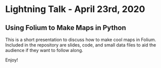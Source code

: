 # Lightning Talk - April 23rd, 2020
## Using Folium to Make Maps in Python

This is a short presentation to discuss how to make cool maps in Folium. Included in the repository are slides, code, and small data files to aid the audience if they want to follow along.

Enjoy!